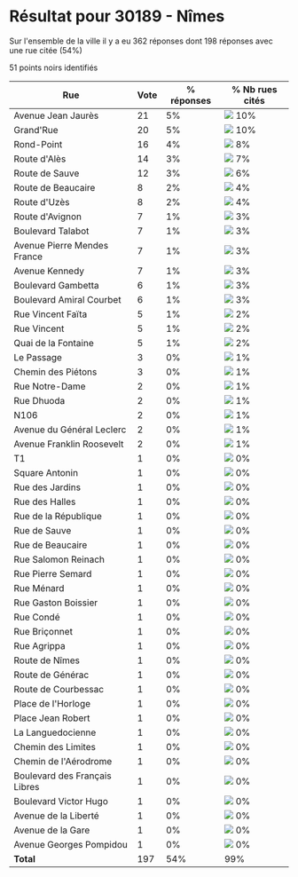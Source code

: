 # Résultat pour 30189 - Nîmes

Sur l'ensemble de la ville il y a eu 362 réponses dont 198 réponses avec une rue citée (54%)

51 points noirs identifiés

| Rue | Vote | % réponses | % Nb rues cités|
|-----|------|------------|----------------|
| Avenue Jean Jaurès | 21 | 5% | <img src="../../img/bar_10.gif" />&nbsp;10%|
| Grand'Rue | 20 | 5% | <img src="../../img/bar_10.gif" />&nbsp;10%|
| Rond-Point | 16 | 4% | <img src="../../img/bar_8.gif" />&nbsp;8%|
| Route d'Alès | 14 | 3% | <img src="../../img/bar_7.gif" />&nbsp;7%|
| Route de Sauve | 12 | 3% | <img src="../../img/bar_6.gif" />&nbsp;6%|
| Route de Beaucaire | 8 | 2% | <img src="../../img/bar_4.gif" />&nbsp;4%|
| Route d'Uzès | 8 | 2% | <img src="../../img/bar_4.gif" />&nbsp;4%|
| Route d'Avignon | 7 | 1% | <img src="../../img/bar_3.gif" />&nbsp;3%|
| Boulevard Talabot | 7 | 1% | <img src="../../img/bar_3.gif" />&nbsp;3%|
| Avenue Pierre Mendes France | 7 | 1% | <img src="../../img/bar_3.gif" />&nbsp;3%|
| Avenue Kennedy | 7 | 1% | <img src="../../img/bar_3.gif" />&nbsp;3%|
| Boulevard Gambetta | 6 | 1% | <img src="../../img/bar_3.gif" />&nbsp;3%|
| Boulevard Amiral Courbet | 6 | 1% | <img src="../../img/bar_3.gif" />&nbsp;3%|
| Rue Vincent Faïta | 5 | 1% | <img src="../../img/bar_2.gif" />&nbsp;2%|
| Rue Vincent | 5 | 1% | <img src="../../img/bar_2.gif" />&nbsp;2%|
| Quai de la Fontaine | 5 | 1% | <img src="../../img/bar_2.gif" />&nbsp;2%|
| Le Passage | 3 | 0% | <img src="../../img/bar_1.gif" />&nbsp;1%|
| Chemin des Piétons | 3 | 0% | <img src="../../img/bar_1.gif" />&nbsp;1%|
| Rue Notre-Dame | 2 | 0% | <img src="../../img/bar_1.gif" />&nbsp;1%|
| Rue Dhuoda | 2 | 0% | <img src="../../img/bar_1.gif" />&nbsp;1%|
| N106 | 2 | 0% | <img src="../../img/bar_1.gif" />&nbsp;1%|
| Avenue du Général Leclerc | 2 | 0% | <img src="../../img/bar_1.gif" />&nbsp;1%|
| Avenue Franklin Roosevelt | 2 | 0% | <img src="../../img/bar_1.gif" />&nbsp;1%|
| T1 | 1 | 0% | <img src="../../img/bar_0.gif" />&nbsp;0%|
| Square Antonin | 1 | 0% | <img src="../../img/bar_0.gif" />&nbsp;0%|
| Rue des Jardins | 1 | 0% | <img src="../../img/bar_0.gif" />&nbsp;0%|
| Rue des Halles | 1 | 0% | <img src="../../img/bar_0.gif" />&nbsp;0%|
| Rue de la République | 1 | 0% | <img src="../../img/bar_0.gif" />&nbsp;0%|
| Rue de Sauve | 1 | 0% | <img src="../../img/bar_0.gif" />&nbsp;0%|
| Rue de Beaucaire | 1 | 0% | <img src="../../img/bar_0.gif" />&nbsp;0%|
| Rue Salomon Reinach | 1 | 0% | <img src="../../img/bar_0.gif" />&nbsp;0%|
| Rue Pierre Semard | 1 | 0% | <img src="../../img/bar_0.gif" />&nbsp;0%|
| Rue Ménard | 1 | 0% | <img src="../../img/bar_0.gif" />&nbsp;0%|
| Rue Gaston Boissier | 1 | 0% | <img src="../../img/bar_0.gif" />&nbsp;0%|
| Rue Condé | 1 | 0% | <img src="../../img/bar_0.gif" />&nbsp;0%|
| Rue Briçonnet | 1 | 0% | <img src="../../img/bar_0.gif" />&nbsp;0%|
| Rue Agrippa | 1 | 0% | <img src="../../img/bar_0.gif" />&nbsp;0%|
| Route de Nîmes | 1 | 0% | <img src="../../img/bar_0.gif" />&nbsp;0%|
| Route de Générac | 1 | 0% | <img src="../../img/bar_0.gif" />&nbsp;0%|
| Route de Courbessac | 1 | 0% | <img src="../../img/bar_0.gif" />&nbsp;0%|
| Place de l'Horloge | 1 | 0% | <img src="../../img/bar_0.gif" />&nbsp;0%|
| Place Jean Robert | 1 | 0% | <img src="../../img/bar_0.gif" />&nbsp;0%|
| La Languedocienne | 1 | 0% | <img src="../../img/bar_0.gif" />&nbsp;0%|
| Chemin des Limites | 1 | 0% | <img src="../../img/bar_0.gif" />&nbsp;0%|
| Chemin de l'Aérodrome | 1 | 0% | <img src="../../img/bar_0.gif" />&nbsp;0%|
| Boulevard des Français Libres | 1 | 0% | <img src="../../img/bar_0.gif" />&nbsp;0%|
| Boulevard Victor Hugo | 1 | 0% | <img src="../../img/bar_0.gif" />&nbsp;0%|
| Avenue de la Liberté | 1 | 0% | <img src="../../img/bar_0.gif" />&nbsp;0%|
| Avenue de la Gare | 1 | 0% | <img src="../../img/bar_0.gif" />&nbsp;0%|
| Avenue Georges Pompidou | 1 | 0% | <img src="../../img/bar_0.gif" />&nbsp;0%|
| **Total** | 197 | 54% | 99%|
